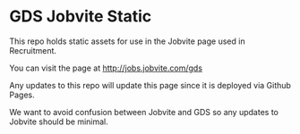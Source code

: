 # GDS Jobvite Static

This repo holds static assets for use in the Jobvite page used in Recruitment.

You can visit the page at http://jobs.jobvite.com/gds

Any updates to this repo will update this page since it is deployed via Github Pages.

We want to avoid confusion between Jobvite and GDS so any updates to Jobvite should be minimal.
